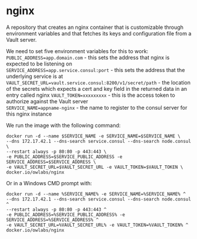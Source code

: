 # nginx
A repository that creates an nginx container that is customizable through environment variables and that fetches its keys and configuration file from a Vault server.

We need to set five environment variables for this to work:  
`PUBLIC_ADDRESS=app.domain.com` - this sets the address that nginx is expected to be listening on  
`SERVICE_ADDRESS=app.service.consul:port` - this sets the address that the underlying service is at  
`VAULT_SECRET_URL=vault.service.consul:8200/v1/secret/path` - the location of the secrets which expects a cert and key field in the returned data in an entry called nginx
`VAULT_TOKEN=xxxxxxxxx` - this is the access token to authorize against the Vault server  
`SERVICE_NAME=appname-nginx` - the name to register to the consul server for this nginx instance

We run the image with the following command:
```
docker run -d --name $SERVICE_NAME -e SERVICE_NAME=$SERVICE_NAME \
--dns 172.17.42.1 --dns-search service.consul --dns-search node.consul \
--restart always -p 80:80 -p 443:443 \
-e PUBLIC_ADDRESS=$SERVICE_PUBLIC_ADDRESS -e SERVICE_ADDRESS=$SERVICE_ADDRESS \
-e VAULT_SECRET_URL=$VAULT_SECRET_URL -e VAULT_TOKEN=$VAULT_TOKEN \
docker.io/owlabs/nginx
```

Or in a Windows CMD prompt with:
```
docker run -d --name %SERVICE_NAME% -e SERVICE_NAME=%SERVICE_NAME% ^
--dns 172.17.42.1 --dns-search service.consul --dns-search node.consul ^
--restart always -p 80:80 -p 443:443 ^
-e PUBLIC_ADDRESS=%SERVICE_PUBLIC_ADDRESS% -e SERVICE_ADDRESS=%SERVICE_ADDRESS% ^
-e VAULT_SECRET_URL=%VAULT_SECRET_URL% -e VAULT_TOKEN=%VAULT_TOKEN% ^
docker.io/owlabs/nginx
```

